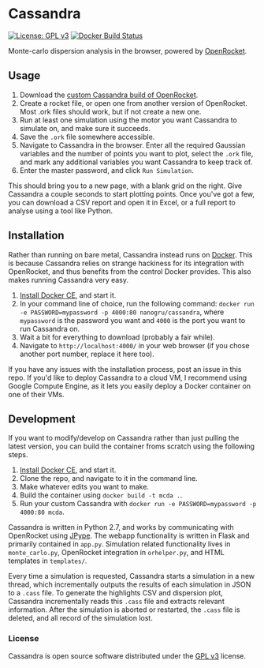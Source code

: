 
# Cassandra
 [![License: GPL v3](https://img.shields.io/badge/License-GPL%20v3-blue.svg)](https://www.gnu.org/licenses/gpl-3.0) [![Docker Build Status](https://img.shields.io/docker/build/nanogru/cassandra.svg)](https://hub.docker.com/r/nanogru/cassandra)

Monte-carlo dispersion analysis in the browser, powered by [OpenRocket](https://github.com/openrocket/openrocket).

## Usage

1) Download the [custom Cassandra build of OpenRocket](https://github.com/joshuagruenstein/cassandra/raw/master/req/OpenRocket.jar).
2) Create a rocket file, or open one from another version of OpenRocket.  Most .ork files should work, but if not create a new one.
3) Run at least one simulation using the motor you want Cassandra to simulate on, and make sure it succeeds.
4) Save the `.ork` file somewhere accessible.
5) Navigate to Cassandra in the browser. Enter all the required Gaussian variables and the number of points you want to plot, select the `.ork` file, and mark any additional variables you want Cassandra to keep track of.
6) Enter the master password, and click `Run Simulation`.

This should bring you to a new page, with a blank grid on the right.  Give Cassandra a couple seconds to start plotting points.  Once you've got a few, you can download a CSV report and open it in Excel, or a full report to analyse using a tool like Python.

## Installation

Rather than running on bare metal, Cassandra instead runs on [Docker](https://www.docker.com/).  This is because Cassandra relies on strange hackiness for its integration with OpenRocket, and thus benefits from the control Docker provides.  This also makes running Cassandra very easy.

1) [Install Docker CE](https://www.docker.com/community-edition#/download), and start it.
2) In your command line of choice, run the following command: `docker run -e PASSWORD=mypassword -p 4000:80 nanogru/cassandra`, where `mypassword` is the password you want and `4000` is the port you want to run Cassandra on.
3) Wait a bit for everything to download (probably a fair while).
4) Navigate to `http://localhost:4000/` in your web browser (if you chose another port number, replace it here too).

If you have any issues with the installation process, post an issue in this repo. If you'd like to deploy Cassandra to a cloud VM, I recommend using Google Compute Engine, as it lets you easily deploy a Docker container on one of their VMs.

## Development

If you want to modify/develop on Cassandra rather than just pulling the latest version, you can build the container froms scratch using the following steps.

1) [Install Docker CE](https://www.docker.com/community-edition#/download), and start it.
2) Clone the repo, and navigate to it in the command line.
3) Make whatever edits you want to make.
4) Build the container using `docker build -t mcda .`.
5) Run your custom Cassandra with `docker run -e PASSWORD=mypassword -p 4000:80 mcda`.

Cassandra is written in Python 2.7, and works by communicating with OpenRocket using [JPype](https://github.com/originell/jpype).  The webapp functionality is written in Flask and primarily contained in `app.py`.  Simulation related functionality lives in `monte_carlo.py`, OpenRocket integration in `orhelper.py`, and HTML templates in `templates/`.

Every time a simulation is requested, Cassandra starts a simulation in a new thread, which incrementally outputs the results of each simulation in JSON to a `.cass` file.  To generate the highlights CSV and dispersion plot, Cassandra incrementally reads this `.cass` file and extracts relevant information.  After the simulation is aborted or restarted, the `.cass` file is deleted, and all record of the simulation lost.

### License

Cassandra is open source software distributed under the [GPL v3](https://www.gnu.org/licenses/gpl-3.0) license.
